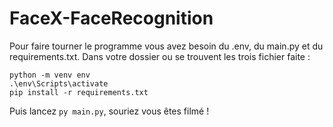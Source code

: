 # FaceX-FaceRecognition
Pour faire tourner le programme vous avez besoin du .env, du main.py et du requirements.txt. 
Dans votre dossier ou se trouvent les trois fichier faite : 
```
python -m venv env
.\env\Scripts\activate
pip install -r requirements.txt
```
Puis lancez `py main.py`, souriez vous êtes filmé ! 
